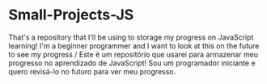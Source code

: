 # Small-Projects-JS
That's a repository that I'll be using to storage my progress on JavaScript learning! I'm a beginner programmer and I want to look at this on the future to see my progress / Este é um repositório que usarei para armazenar meu progresso no aprendizado de JavaScript! Sou um programador iniciante e quero revisá-lo no futuro para ver meu progresso.

